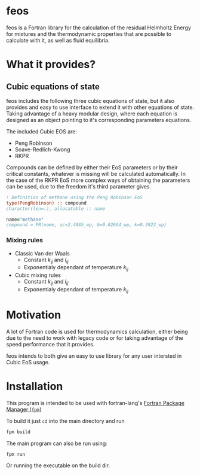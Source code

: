 # feos
feos is a Fortran library for the calculation of the residual Helmholtz Energy
for mixtures and the thermodynamic properties that are possible to calculate
with it, as well as fluid equilibria.

# What it provides?

## Cubic equations of state
feos includes the following three cubic equations of state, but it also
provides and easy to use interface to extend it with other equations of state.
Taking advantage of a heavy modular design, where each equation is designed as
an object pointing to it's corresponding parameters equations.

The included Cubic EOS are:

- Peng Robinson
- Soave-Redlich-Kwong
- RKPR

Compounds can be defined by either their EoS parameters or by their critical
constants, whatever is missing will be calculated automatically. In the case
of the RKPR EoS more complex ways of obtaining the parameters can be used, 
due to the freedom it's third parameter gives.

```fortran
! Definition of methane using the Peng Robinson EoS
type(PengRobinson) :: compound
character(len=:), allocatable :: name

name="methane"
compound = PR(name, ac=2.4885_wp, b=0.02664_wp, k=0.3923_wp)
```

### Mixing rules
- Classic Van der Waals
    - Constant $k_{ij}$ and $l_{ij}$
    - Exponentialy dependant of temperature $k_{ij}$
- Cubic mixing rules
    - Constant $k_{ij}$ and $l_{ij}$
    - Exponentialy dependant of temperature $k_{ij}$

# Motivation
A lot of Fortran code is used for thermodynamics calculation, either being
due to the need to work with legacy code or for taking advantage of the
speed performance that it provides.

feos intends to both give an easy to use library for any user intersted in
Cubic EoS usage.

# Installation
This program is intended to be used with fortran-lang's 
[Fortran Package Manager (`fpm`)](https://fpm.fortran-lang.org/en/index.html)

To build it just `cd` into the main directory and run

```sh
fpm build
```

The main program can also be run using:

```
fpm run
```

Or running the executable on the build dir.
